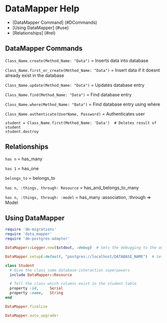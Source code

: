 # DataMapper Help

* [DataMapper Command] (#DCommands)
* [Using DataMapper] (#use)
* [Relationships] (#rel)

## <a name="DCommands">DataMapper Commands</a>
`Class_Name.create(Method_Name: "Data")` = Inserts data into database

`Class_Name.first_or_create(Method_Name: "Data")` = Insert data if it doesnt already exist in the database

`Class_Name.update(Method_Name: "Data")` = Updates database entry

`Class_Name.find(Method_Name: "Data")` = Find database entry

`Class_Name.where(Method_Name: "Data")` = Find database entry using where

`Class_Name.authenticate(UserName, Password)` = Authenticates user

```
student = Class_Name.first(Method_Name: 'Data')  # Deletes result of student
student.destroy
```

## <a name="rel">Relationships</a>

`has n` =	has_many

`has 1` =	has_one

`belongs_to` = 	belongs_to

`has n, :things, through: Resource` = has_and_belongs_to_many

`has n, :things, through: :model` =	has_many :association, :through => Model

## <a name="use">Using DataMapper</a>
```ruby
require 'dm-migrations'
require 'data_mapper'
require 'dm-postgres-adapter'

DataMapper::Logger.new($stdout, :debug)  # Sets the debugging to the output

DataMapper.setup(:default, "postgres://localhost/DATABASE_NAME")  # Sets database connection

class Student
  # Give the class some database-interaction superpowers
  include DataMapper::Resource

  # Tell the class which columns exist in the student table
  property :id,     Serial
  property :name,   String
end

DataMapper.finalize

DataMapper.auto_upgrade!
```
